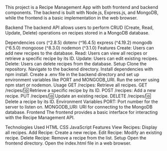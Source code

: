 This project is a Recipe Management App with both frontend and backend components. The backend is built with Node.js, Express.js, and MongoDB, while the frontend is a basic implementation in the web browser.

Backend
The backend API allows users to perform CRUD (Create, Read, Update, Delete) operations on recipes stored in a MongoDB database.

Dependencies
cors (^2.8.5)
dotenv (^16.4.5)
express (^4.19.2)
mongodb (^6.5.0)
mongoose (^8.3.0)
nodemon (^3.1.0)
Features
Create: Users can add new recipes to the database.
Read: Users can view all recipes or retrieve a specific recipe by its ID.
Update: Users can edit existing recipes.
Delete: Users can delete recipes from the database.
Setup
Clone the repository.
Navigate to the backend directory.
Install dependencies with npm install.
Create a .env file in the backend directory and set up environment variables like PORT and MONGODB_URI.
Run the server using npm start or nodemon.
Usage
GET /recipes: Retrieve all recipes.
GET /recipes/:id: Retrieve a specific recipe by its ID.
POST /recipes: Add a new recipe.
PUT /recipes/:id: Update an existing recipe.
DELETE /recipes/:id: Delete a recipe by its ID.
Environment Variables
PORT: Port number for the server to listen on.
MONGODB_URI: URI for connecting to the MongoDB database.
Frontend
The frontend provides a basic interface for interacting with the Recipe Management API.

Technologies Used
HTML
CSS
JavaScript
Features
View Recipes: Display all recipes.
Add Recipe: Create a new recipe.
Edit Recipe: Modify an existing recipe.
Delete Recipe: Remove a recipe from the list.
Setup
Open the frontend directory.
Open the index.html file in a web browser.
